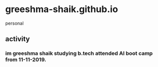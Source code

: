 # greeshma-shaik.github.io
personal
## activity
### im greeshma shaik studying b.tech attended AI boot camp from 11-11-2019. 
